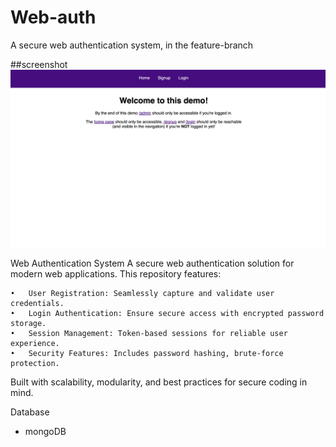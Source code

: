 # Web-auth
A secure web authentication system, in the feature-branch

##screenshot
![web auth](image1)

Web Authentication System
A secure web authentication solution for modern web applications. This repository features:

	•	User Registration: Seamlessly capture and validate user credentials.
	•	Login Authentication: Ensure secure access with encrypted password storage.
	•	Session Management: Token-based sessions for reliable user experience.
	•	Security Features: Includes password hashing, brute-force protection.
Built with scalability, modularity, and best practices for secure coding in mind.

Database
- mongoDB
